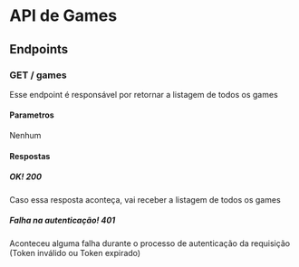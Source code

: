 # API de Games

## Endpoints
### GET / games
Esse endpoint é responsável por retornar a listagem de todos os games
#### Parametros
Nenhum
#### Respostas
##### OK! 200
Caso essa resposta aconteça, vai receber a listagem de todos os games
##### Falha na autenticação! 401
Aconteceu alguma falha durante o processo de autenticação da requisição (Token inválido ou Token expirado)
